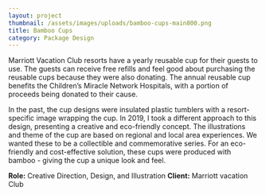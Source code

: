 ```yaml
---
layout: project
thumbnail: /assets/images/uploads/bamboo-cups-main800.png
title: Bamboo Cups
category: Package Design
---
```

Marriott Vacation Club resorts have a yearly reusable cup for their guests to use. The guests can receive free refills and feel good about purchasing the reusable cups because they were also donating. The annual reusable cup benefits the Children’s Miracle Network Hospitals, with a portion of proceeds being donated to their cause.

In the past, the cup designs were insulated plastic tumblers with a resort-specific image wrapping the cup. In 2019, I took a different approach to this design, presenting a creative and eco-friendly concept. The illustrations and theme of the cup are based on regional and local area experiences. We wanted these to be a collectible and commemorative series. For an eco-friendly and cost-effective solution, these cups were produced with bamboo - giving the cup a unique look and feel.

**Role:** Creative Direction, Design, and Illustration
**Client:** Marriott vacation Club
